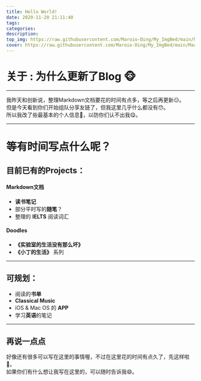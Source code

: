 ```yaml
---
title: Hello World!
date: 2020-11-20 21:11:40
tags:
categories: 
description: 
top_img: https://raw.githubusercontent.com/Maroio-Ding/My_ImgBed/main/MacOS/005OlC5vly1gk6267e4nmj34n44n44qr.jpg
cover: https://raw.githubusercontent.com/Maroio-Ding/My_ImgBed/main/MacOS/005OlC5vly1gk6267e4nmj34n44n44qr.jpg
---
```

# 关于  :  为什么更新了Blog :monkey_face:

***

我昨天和创新说，整理Markdown文档要花的时间有点多，等之后再更新:neutral_face:。<br>
但是今天看到你们开始组队分享友链了，但我这里几乎什么都没有:hushed:。<br>
所以我改了些最基本的个人信息:bust_in_silhouette:，以防你们认不出我:yum:。<br>

***

# 等有时间写点什么呢？
## 目前已有的Projects：
#### Markdown文档
-  **读书笔记**
-  部分平时写的**随笔**？
-  整理的 **IELTS** 阅读词汇

#### Doodles
- **《实验室的生活没有那么坏》**
- **《小丁的生活》** 系列

***

## 可规划：
- 阅读的**书单**
- **Classical  Music**
- iOS & Mac OS 的 **APP**
- 学习**英语**的笔记

***

## 再说一点点
好像还有很多可以写在这里的事情喔，不过在这里花的时间有点久了，先这样啦:dash:。<br>
如果你们有什么想让我写在这里的，可以随时告诉我:smile:。<br>






